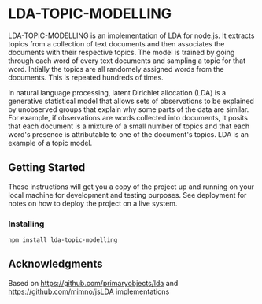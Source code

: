 # LDA-TOPIC-MODELLING

LDA-TOPIC-MODELLING is an implementation of LDA for node.js. It extracts topics from a collection of text documents and then associates the documents with their respective topics. The model is trained by going through each word of every text documents and sampling a topic for that word. Intially the topics are all randomely assigned words from the documents. This is repeated hundreds of times.

In natural language processing, latent Dirichlet allocation (LDA) is a generative statistical model that allows sets of observations to be explained by unobserved groups that explain why some parts of the data are similar. For example, if observations are words collected into documents, it posits that each document is a mixture of a small number of topics and that each word's presence is attributable to one of the document's topics. LDA is an example of a topic model.

## Getting Started

These instructions will get you a copy of the project up and running on your local machine for development and testing purposes. See deployment for notes on how to deploy the project on a live system.

### Installing


```
npm install lda-topic-modelling
```



## Acknowledgments

Based on https://github.com/primaryobjects/lda and https://github.com/mimno/jsLDA implementations


